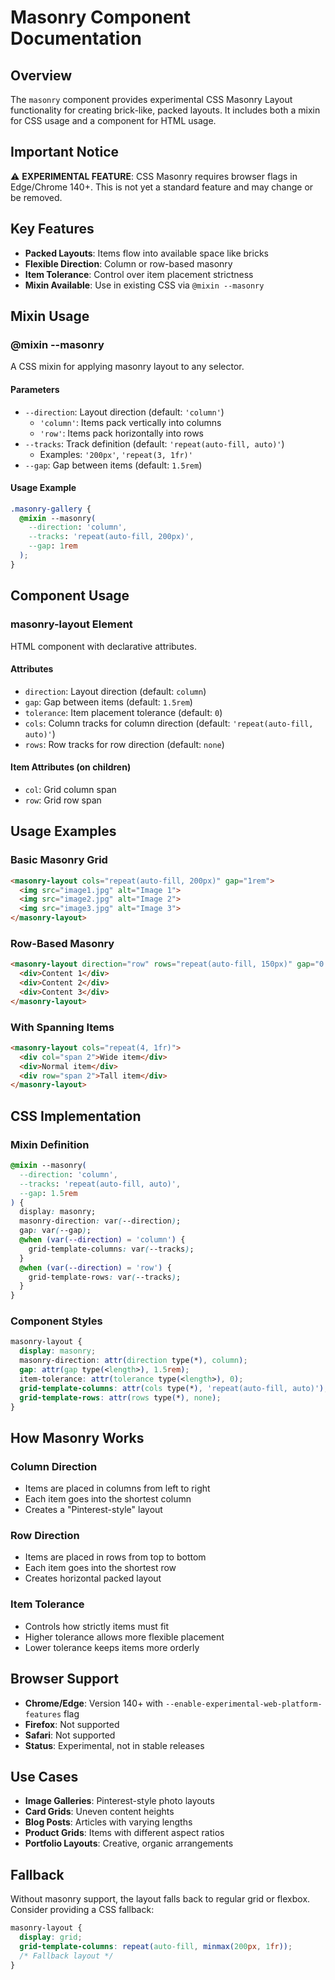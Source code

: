 # Masonry Component Documentation

## Overview
The `masonry` component provides experimental CSS Masonry Layout functionality for creating brick-like, packed layouts. It includes both a mixin for CSS usage and a component for HTML usage.

## Important Notice
⚠️ **EXPERIMENTAL FEATURE**: CSS Masonry requires browser flags in Edge/Chrome 140+. This is not yet a standard feature and may change or be removed.

## Key Features
- **Packed Layouts**: Items flow into available space like bricks
- **Flexible Direction**: Column or row-based masonry
- **Item Tolerance**: Control over item placement strictness
- **Mixin Available**: Use in existing CSS via `@mixin --masonry`

## Mixin Usage

### @mixin --masonry
A CSS mixin for applying masonry layout to any selector.

#### Parameters
- `--direction`: Layout direction (default: `'column'`)
  - `'column'`: Items pack vertically into columns
  - `'row'`: Items pack horizontally into rows
- `--tracks`: Track definition (default: `'repeat(auto-fill, auto)'`)
  - Examples: `'200px'`, `'repeat(3, 1fr)'`
- `--gap`: Gap between items (default: `1.5rem`)

#### Usage Example
```css
.masonry-gallery {
  @mixin --masonry(
    --direction: 'column',
    --tracks: 'repeat(auto-fill, 200px)',
    --gap: 1rem
  );
}
```

## Component Usage

### masonry-layout Element
HTML component with declarative attributes.

#### Attributes
- `direction`: Layout direction (default: `column`)
- `gap`: Gap between items (default: `1.5rem`)
- `tolerance`: Item placement tolerance (default: `0`)
- `cols`: Column tracks for column direction (default: `'repeat(auto-fill, auto)'`)
- `rows`: Row tracks for row direction (default: `none`)

#### Item Attributes (on children)
- `col`: Grid column span
- `row`: Grid row span

## Usage Examples

### Basic Masonry Grid
```html
<masonry-layout cols="repeat(auto-fill, 200px)" gap="1rem">
  <img src="image1.jpg" alt="Image 1">
  <img src="image2.jpg" alt="Image 2">
  <img src="image3.jpg" alt="Image 3">
</masonry-layout>
```

### Row-Based Masonry
```html
<masonry-layout direction="row" rows="repeat(auto-fill, 150px)" gap="0.5rem">
  <div>Content 1</div>
  <div>Content 2</div>
  <div>Content 3</div>
</masonry-layout>
```

### With Spanning Items
```html
<masonry-layout cols="repeat(4, 1fr)">
  <div col="span 2">Wide item</div>
  <div>Normal item</div>
  <div row="span 2">Tall item</div>
</masonry-layout>
```

## CSS Implementation

### Mixin Definition
```css
@mixin --masonry(
  --direction: 'column',
  --tracks: 'repeat(auto-fill, auto)',
  --gap: 1.5rem
) {
  display: masonry;
  masonry-direction: var(--direction);
  gap: var(--gap);
  @when (var(--direction) = 'column') {
    grid-template-columns: var(--tracks);
  }
  @when (var(--direction) = 'row') {
    grid-template-rows: var(--tracks);
  }
}
```

### Component Styles
```css
masonry-layout {
  display: masonry;
  masonry-direction: attr(direction type(*), column);
  gap: attr(gap type(<length>), 1.5rem);
  item-tolerance: attr(tolerance type(<length>), 0);
  grid-template-columns: attr(cols type(*), 'repeat(auto-fill, auto)');
  grid-template-rows: attr(rows type(*), none);
}
```

## How Masonry Works

### Column Direction
- Items are placed in columns from left to right
- Each item goes into the shortest column
- Creates a "Pinterest-style" layout

### Row Direction
- Items are placed in rows from top to bottom
- Each item goes into the shortest row
- Creates horizontal packed layout

### Item Tolerance
- Controls how strictly items must fit
- Higher tolerance allows more flexible placement
- Lower tolerance keeps items more orderly

## Browser Support
- **Chrome/Edge**: Version 140+ with `--enable-experimental-web-platform-features` flag
- **Firefox**: Not supported
- **Safari**: Not supported
- **Status**: Experimental, not in stable releases

## Use Cases
- **Image Galleries**: Pinterest-style photo layouts
- **Card Grids**: Uneven content heights
- **Blog Posts**: Articles with varying lengths
- **Product Grids**: Items with different aspect ratios
- **Portfolio Layouts**: Creative, organic arrangements

## Fallback
Without masonry support, the layout falls back to regular grid or flexbox. Consider providing a CSS fallback:

```css
masonry-layout {
  display: grid;
  grid-template-columns: repeat(auto-fill, minmax(200px, 1fr));
  /* Fallback layout */
}
```